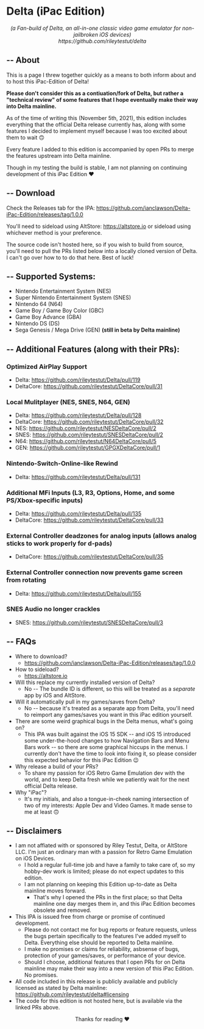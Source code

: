 # Delta (iPac Edition)

<p align="center">
  <em>(a Fan-build of Delta, an all-in-one classic video game emulator for non-jailbroken iOS devices)</em>
  </br>
  <em>https://github.com/rileytestut/delta</em>
</p>

## -- About

This is a page I threw together quickly as a means to both inform about and to host this iPac-Edition of Delta!

**Please don't consider this as a contiuation/fork of Delta, but rather a "technical review" of some features that I hope eventually make their way into Delta mainline.**

As of the time of writing this (November 5th, 2021), this edition includes everything that the official Delta release currently has, along with some features I decided to implement myself because I was too excited about them to wait 🙃

Every feature I added to this edition is accompanied by open PRs to merge the features upstream into Delta mainline.

Though in my testing the build is stable, I am not planning on continuing development of this iPac Edition ❤️

## -- Download

Check the Releases tab for the IPA:
https://github.com/ianclawson/Delta-iPac-Edition/releases/tag/1.0.0

You'll need to sideload using AltStore: https://altstore.io or sideload using whichever method is your preference.

The source code isn't hosted here, so if you wish to build from source, you'll need to pull the PRs listed below into a locally cloned version of Delta. I can't go over how to to do that here. Best of luck!

## -- Supported Systems:
- Nintendo Entertainment System (NES)
- Super Nintendo Entertainment System (SNES)
- Nintendo 64 (N64)
- Game Boy / Game Boy Color (GBC)
- Game Boy Advance (GBA)
- Nintendo DS (DS)
- Sega Genesis / Mega Drive (GEN) **(still in beta by Delta mainline)**

## -- Additional Features (along with their PRs):

### Optimized AirPlay Support
- Delta: https://github.com/rileytestut/Delta/pull/119
- DeltaCore: https://github.com/rileytestut/DeltaCore/pull/31
### Local Mulitplayer (NES, SNES, N64, GEN)
- Delta: https://github.com/rileytestut/Delta/pull/128
- DeltaCore: https://github.com/rileytestut/DeltaCore/pull/32
- NES: https://github.com/rileytestut/NESDeltaCore/pull/2
- SNES: https://github.com/rileytestut/SNESDeltaCore/pull/2
- N64: https://github.com/rileytestut/N64DeltaCore/pull/5
- GEN: https://github.com/rileytestut/GPGXDeltaCore/pull/1
### Nintendo-Switch-Online-like Rewind
- Delta: https://github.com/rileytestut/Delta/pull/131
### Additional MFi Inputs (L3, R3, Options, Home, and some PS/Xbox-specific inputs)
- Delta: https://github.com/rileytestut/Delta/pull/135
- DeltaCore: https://github.com/rileytestut/DeltaCore/pull/33
### External Controller deadzones for analog inputs (allows analog sticks to work properly for d-pads)
- DeltaCore: https://github.com/rileytestut/DeltaCore/pull/35
### External Controller connection now prevents game screen from rotating
- Delta: https://github.com/rileytestut/Delta/pull/155
### SNES Audio no longer crackles
- SNES: https://github.com/rileytestut/SNESDeltaCore/pull/3

## -- FAQs
- Where to download?
    - https://github.com/ianclawson/Delta-iPac-Edition/releases/tag/1.0.0
- How to sideload?
    - https://altstore.io
- Will this replace my currently installed version of Delta?
    - No -- The bundle ID is different, so this will be treated as a _separate_ app by iOS and AltStore.
- Will it automatically pull in my games/saves from Delta?
    - No -- because it's treated as a separate app from Delta, you'll need to reimport any games/saves you want in this iPac edition yourself.
- There are some weird graphical bugs in the Delta menus, what's going on?
    - This IPA was built against the iOS 15 SDK -- and iOS 15 introduced some under-the-hood changes to how Navigation Bars and Menu Bars work -- so there are some graphical hiccups in the menus. I currently don't have the time to look into fixing it, so please consider this expected behavior for this iPac Edition 😉
- Why release a build of your PRs?
    - To share my passion for iOS Retro Game Emulation dev with the world, and to keep Delta fresh while we patiently wait for the next official Delta release. 
- Why "iPac"?
    - It's my initials, and also a tongue-in-cheek naming intersection of two of my interests: Apple Dev and Video Games. It made sense to me at least 🙃

## -- Disclaimers
- I am not affiated with or sponsored by Riley Testut, Delta, or AltStore LLC. I'm just an ordinary man with a passion for Retro Game Emulation on iOS Devices.
    - I hold a regular full-time job and have a family to take care of, so my hobby-dev work is limited; please do not expect updates to this edition.
    - I am not planning on keeping this Edition up-to-date as Delta mainline moves forward.
        - That's why I opened the PRs in the first place; so that Delta mainline one day merges them in, and this iPac Edition becomes obsolete and removed.
- This IPA is issued free from charge or promise of continued development.
    - Please do not contact me for bug reports or feature requests, unless the bugs pertain specifically to the features I've added myself to Delta. Everything else should be reported to Delta mainline.
    - I make no promises or claims for reliability, asbsense of bugs, protection of your games/saves, or performance of your device.
    - Should I choose, additional features that I open PRs for on Delta mainline may make their way into a new version of this iPac Edition. No promises.
- All code included in this release is publicly available and publicly licensed as stated by Delta mainline: https://github.com/rileytestut/delta#licensing
- The code for this edition is not hosted here, but is available via the linked PRs above.

<p align="center">
  Thanks for reading ❤️
</p>
